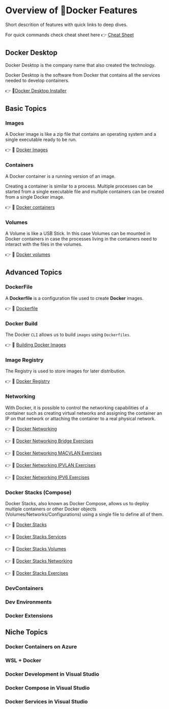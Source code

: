 # Overview of :whale2:Docker Features

Short descrition of features with quick links to deep dives.

For quick commands check cheat sheet here :point_right: [Cheat Sheet](Cheatsheet.md) 

## Docker Desktop

Docker Desktop is the company name that also created the technology.

Docker Desktop is the software from Docker that contains 
all the services needed to develop containers.

:point_right: :link:[Docker Desktop Installer](https://docs.docker.com/desktop/windows/install/)

## Basic Topics

### Images

A Docker image is like a zip file that contains an operating system and a single executable ready to be run.

:point_right: :link: [Docker Images](Images.md)

### Containers

A Docker container is a running version of an image.

Creating a container is similar to a process. Multiple processes can be started from a single executable file and multiple containers can be created from a single Docker image.

:point_right: :link: [Docker containers](Containers.md)

### Volumes

A Volume is like a USB Stick. In this case Volumes can be mounted in Docker containers in case the processes living in the containers need to interact with the files in the volumes. 

:point_right: :link: [Docker volumes](Volumes.md)

## Advanced Topics

### DockerFile

A **Dockerfile** is a configuration file used to create **Docker** images.

:point_right: :link: [Dockerfile](Development/Dockerfile_reference.md)

### Docker Build

The Docker `CLI` allows us to build `images` using `Dockerfiles`.

:point_right: :link: [Building Docker Images](Development/Building_Images.md)

### Image Registry

The Registry is used to store images for later distribution.

:point_right: :link: [Docker Registry](Development/Image_Registry.md)

### Networking

With Docker, it is possible to control the networking capabilities of a container 
such as creating virtual networks and assigning the container an IP on that network or 
attaching the container to a real physical network.

:point_right: :link: [Docker Networking](Networking.md)

:point_right: :link: [Docker Networking Bridge Exercises](Networking/Bridge_Exercises.md)

:point_right: :link: [Docker Networking MACVLAN Exercises](Networking/MACVLAN_Exercises.md)

:point_right: :link: [Docker Networking IPVLAN Exercises](Networking/IPVLAN_Exercises.md)

:point_right: :link: [Docker Networking IPV6 Exercises](Networking/IPV6_NETWORKING.md)

### Docker Stacks (Compose)

Docker Stacks, also known as Docker Compose, allows us to deploy multiple containers or other Docker
objects (Volumes/Networks/Configurations) using a single file to define all of them. 

:point_right: :link: [Docker Stacks](Stacks/compose.md)

:point_right: :link: [Docker Stacks Services](Stacks/service_container.md)

:point_right: :link: [Docker Stacks Volumes](Stacks/stack_volume.md)

:point_right: :link: [Docker Stacks Networking](Stacks/stack_network.md)

:point_right: :link: [Docker Stacks Exercises](Stacks/stacks_exercises.md)

### DevContainers

### Dev Environments

### Docker Extensions

## Niche Topics

### Docker Containers on Azure

### WSL + Docker

### Docker Development in Visual Studio

### Docker Compose in Visual Studio

### Docker Services in Visual Studio